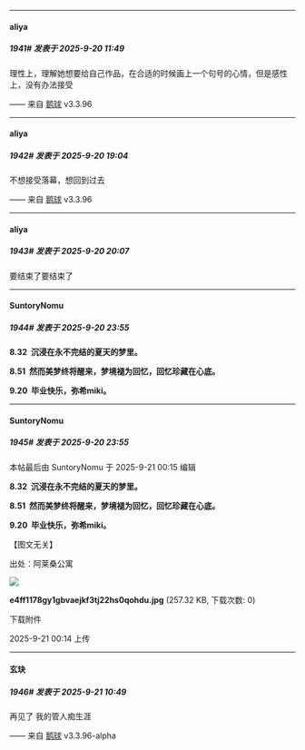 ﻿
*****

####  aliya  
##### 1941#       发表于 2025-9-20 11:49

理性上，理解她想要给自己作品，在合适的时候画上一个句号的心情，但是感性上，没有办法接受

—— 来自 [鹅球](https://www.pgyer.com/GcUxKd4w) v3.3.96


*****

####  aliya  
##### 1942#       发表于 2025-9-20 19:04

不想接受落幕，想回到过去

—— 来自 [鹅球](https://www.pgyer.com/GcUxKd4w) v3.3.96


*****

####  aliya  
##### 1943#       发表于 2025-9-20 20:07

要结束了要结束了


*****

####  SuntoryNomu  
##### 1944#       发表于 2025-9-20 23:55

<strong>8.32  沉浸在永不完结的夏天的梦里。

8.51  然而美梦终将醒来，梦境褪为回忆，回忆珍藏在心底。</strong>

<strong>9.20  毕业快乐，弥希miki。</strong>


*****

####  SuntoryNomu  
##### 1945#       发表于 2025-9-20 23:55

 本帖最后由 SuntoryNomu 于 2025-9-21 00:15 编辑 

<strong>8.32  沉浸在永不完结的夏天的梦里。

8.51  然而美梦终将醒来，梦境褪为回忆，回忆珍藏在心底。</strong>

<strong>9.20  毕业快乐，弥希miki。</strong>

【图文无关】

出处：阿莱桑公寓

<img src="https://img.stage1st.com/forum/202509/21/001427wwcbcws99wbpd33a.jpg" referrerpolicy="no-referrer">

<strong>e4ff1178gy1gbvaejkf3tj22hs0qohdu.jpg</strong> (257.32 KB, 下载次数: 0)

下载附件

2025-9-21 00:14 上传

*****

####  玄玦  
##### 1946#       发表于 2025-9-21 10:49

再见了 我的管人痴生涯

—— 来自 [鹅球](https://www.pgyer.com/xfPejhuq) v3.3.96-alpha

